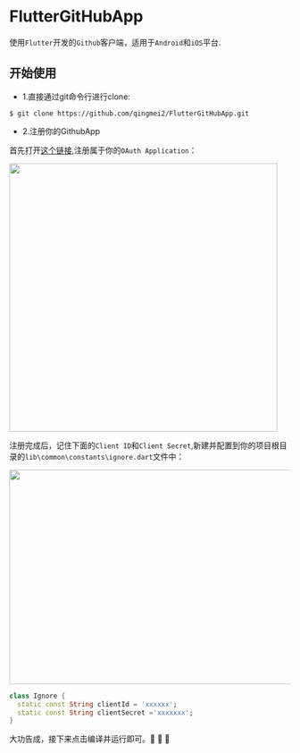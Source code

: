 # FlutterGitHubApp

使用`Flutter`开发的`Github`客户端，适用于`Android`和`iOS`平台.

## 开始使用

* 1.直接通过git命令行进行clone:

```shell
$ git clone https://github.com/qingmei2/FlutterGitHubApp.git
```

* 2.注册你的GithubApp

首先打开[这个链接](https://github.com/settings/applications/new),注册属于你的`OAuth Application`：

<div align:left;display:inline;>
<img width="480" height="480" src="https://github.com/qingmei2/MVI-Rhine/blob/master/screenshots/regist_step1.png"/>
</div>

注册完成后，记住下面的`Client ID`和`Client Secret`,新建并配置到你的项目根目录的`lib\common\constants\ignore.dart`文件中：

<div align:left;display:inline;>
<img width="550" height="384" src="https://github.com/qingmei2/MVI-Rhine/blob/master/screenshots/regist_step2.png"/>
</div>

```dart
class Ignore {
  static const String clientId = 'xxxxxx';
  static const String clientSecret ='xxxxxxx';
}
```

大功告成，接下来点击编译并运行即可。:tada: :tada: :tada:


